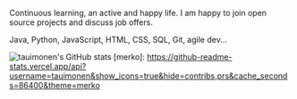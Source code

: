 Continuous learning, an active and happy life. I am happy to join open source projects and discuss job offers.

Java, Python, JavaScript, HTML, CSS, SQL, Git, agile dev... 

![tauimonen's GitHub stats](https://github-readme-stats.vercel.app/api?username=tauimonen&theme=dark&show_icons=true)
[merko]: https://github-readme-stats.vercel.app/api?username=tauimonen&show_icons=true&hide=contribs,prs&cache_seconds=86400&theme=merko
 
  
<!-- <img alt="Thanks for visiting my profile!" width="100%" src="https://raw.githubusercontent.com/BrunnerLivio/brunnerlivio/master/images/marquee.svg" /> -->
